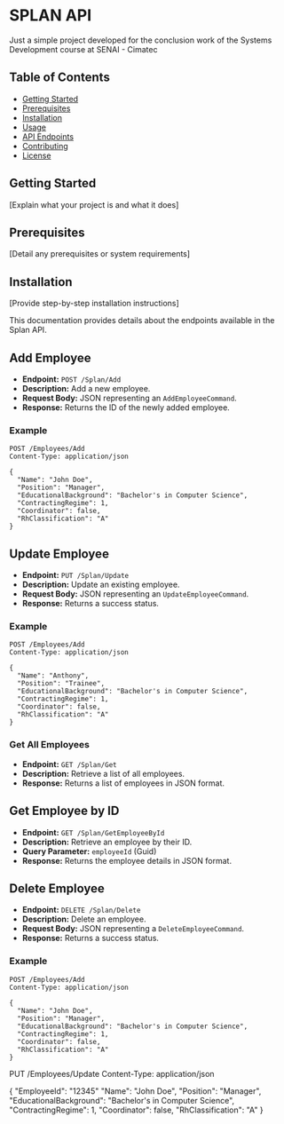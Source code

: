 # SPLAN API

Just a simple project developed for the conclusion work of the Systems Development course at SENAI - Cimatec

## Table of Contents

- [Getting Started](#getting-started)
- [Prerequisites](#prerequisites)
- [Installation](#installation)
- [Usage](#usage)
- [API Endpoints](#api-endpoints)
- [Contributing](#contributing)
- [License](#license)

## Getting Started

[Explain what your project is and what it does]

## Prerequisites

[Detail any prerequisites or system requirements]

## Installation

[Provide step-by-step installation instructions]

This documentation provides details about the endpoints available in the Splan API.

## Add Employee

- **Endpoint:** `POST /Splan/Add`
- **Description:** Add a new employee.
- **Request Body:** JSON representing an `AddEmployeeCommand`.
- **Response:** Returns the ID of the newly added employee.
### Example

  ```http
  POST /Employees/Add
  Content-Type: application/json

  {
    "Name": "John Doe",
    "Position": "Manager",
    "EducationalBackground": "Bachelor's in Computer Science",
    "ContractingRegime": 1,
    "Coordinator": false,
    "RhClassification": "A"
  }
```
## Update Employee

- **Endpoint:** `PUT /Splan/Update`
- **Description:** Update an existing employee.
- **Request Body:** JSON representing an `UpdateEmployeeCommand`.
- **Response:** Returns a success status.
### Example

  ```http
  POST /Employees/Add
  Content-Type: application/json

  {
    "Name": "Anthony",
    "Position": "Trainee",
    "EducationalBackground": "Bachelor's in Computer Science",
    "ContractingRegime": 1,
    "Coordinator": false,
    "RhClassification": "A"
  }
```
### Get All Employees

- **Endpoint:** `GET /Splan/Get`
- **Description:** Retrieve a list of all employees.
- **Response:** Returns a list of employees in JSON format.

## Get Employee by ID

- **Endpoint:** `GET /Splan/GetEmployeeById`
- **Description:** Retrieve an employee by their ID.
- **Query Parameter:** `employeeId` (Guid)
- **Response:** Returns the employee details in JSON format.

## Delete Employee

- **Endpoint:** `DELETE /Splan/Delete`
- **Description:** Delete an employee.
- **Request Body:** JSON representing a `DeleteEmployeeCommand`.
- **Response:** Returns a success status.

### Example

  ```http
  POST /Employees/Add
  Content-Type: application/json

  {
    "Name": "John Doe",
    "Position": "Manager",
    "EducationalBackground": "Bachelor's in Computer Science",
    "ContractingRegime": 1,
    "Coordinator": false,
    "RhClassification": "A"
  }
```

  PUT /Employees/Update
  Content-Type: application/json

  {
    "EmployeeId": "12345"
    "Name": "John Doe",
    "Position": "Manager",
    "EducationalBackground": "Bachelor's in Computer Science",
    "ContractingRegime": 1,
    "Coordinator": false,
    "RhClassification": "A"
  }



